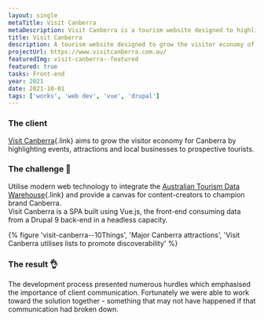```yaml
---
layout: single
metaTitle: Visit Canberra
metaDescription: Visit Canberra is a tourism website designed to highlight events, attractions and stand-out businesses the Canberra region has to offer.
title: Visit Canberra
description: A tourism website designed to grow the visitor economy of Canberra by highlighting events, attractions and local businesses to prospective tourists.
projectUrl: https://www.visitcanberra.com.au/
featuredImg: visit-canberra--featured
featured: true
tasks: Front-end
year: 2021
date: 2021-10-01
tags: ['works', 'web dev', 'vue', 'drupal']
---
```


<div class="col-start-2 col-end-10">

### The client

[Visit Canberra](http://visitcanberra.com.au/){.link} aims to grow the visitor economy for Canberra by highlighting events, attractions and local businesses to prospective tourists.

### The challenge 👀

Utilise modern web technology to integrate the [Australian Tourism Data Warehouse](https://atdw.com.au/){.link} and provide a canvas for content-creators to champion brand Canberra.<br>
Visit Canberra is a SPA built using Vue.js, the front-end consuming data from a Drupal 9 back-end in a headless capacity.

</div>

<div class="col-start-3 col-end-9 mt-12">
{% figure 'visit-canberra--10Things', 'Major Canberra attractions', 'Visit Canberra utilises lists to promote discoverability' %}
</div>

<div class="col-start-2 col-end-10">

### The result 👌

The development process presented numerous hurdles which emphasised the importance of client communication.  Fortunately we were able to work toward the solution together - something that may not have happened if that communication had broken down.

</div>

